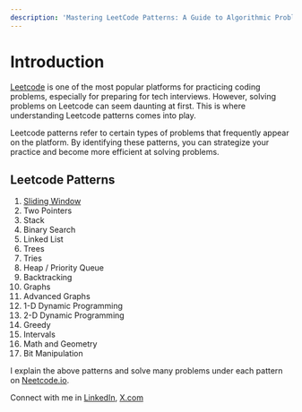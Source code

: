 ```yaml
---
description: 'Mastering LeetCode Patterns: A Guide to Algorithmic Problem-Solving'
---
```


# Introduction

[Leetcode](https://leetcode.com/problemset/all/) is one of the most popular platforms for practicing coding problems, especially for preparing for tech interviews. However, solving problems on Leetcode can seem daunting at first. This is where understanding Leetcode patterns comes into play.

Leetcode patterns refer to certain types of problems that frequently appear on the platform. By identifying these patterns, you can strategize your practice and become more efficient at solving problems.

## Leetcode Patterns

1. [Sliding Window](sliding-window-technique.md)
2. Two Pointers
3. Stack
4. Binary Search
5. Linked List
6. Trees
7. Tries
8. Heap / Priority Queue
9. Backtracking
10. Graphs
11. Advanced Graphs
12. 1-D Dynamic Programming
13. 2-D Dynamic Programming
14. Greedy
15. Intervals
16. Math and Geometry
17. Bit Manipulation

I explain the above patterns and solve many problems under each pattern on [Neetcode.io](https://neetcode.io/practice).

Connect with me in [LinkedIn](https://www.linkedin.com/in/lokeswaran-aj/), [X.com](https://twitter.com/lokeswaran\_aj)
